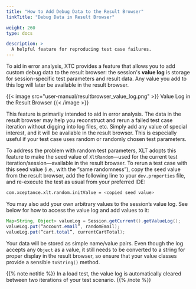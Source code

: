 ```yaml
---
title: "How to Add Debug Data to the Result Browser"
linkTitle: "Debug Data in Result Browser"

weight: 260
type: docs

description: >
  A helpful feature for reproducing test case failures.
---
```


To aid in error analysis, XTC provides a feature that allows you to add custom debug data to the result browser: the session's **value log** is storage for session-specific test parameters and result data. Any value you add to this log will later be available in the result browser. 

{{< image src="user-manual/resultbrowser_value_log.png" >}}
Value Log in the Result Browser
{{< /image >}}

This feature is primarily intended to aid in error analysis. The data in
the result browser may help you reconstruct and rerun a failed test
case iteration without digging into log files, etc. Simply add any
value of special interest, and it will be available in the result
browser. This is especially useful if your test case uses random or
randomly chosen test parameters.

To address the problem with random test parameters, XLT adopts this
feature to make the seed value of `XltRandom`—used for the current
test iteration/session—available in the result browser. To rerun a
test case with this seed value (i.e., with the “same randomness”), copy
the seed value from the result browser, add the following line to your
`dev.properties` file, and re-execute the test as usual from your
preferred IDE:

```bash
com.xceptance.xlt.random.initValue = <copied seed value>
```

You may also add your own arbitrary values to the session’s value log.
See below for how to access the value log and add values to it:

```java
Map<String, Object> valueLog = Session.getCurrent().getValueLog();  
valueLog.put(“account.email”, randomEmail);  
valueLog.put(“cart.total”, currentCartTotal);
```

Your data will be stored as simple name/value pairs. Even though the log
accepts any `Object` as a value, it still needs to be converted to a
string for proper display in the result browser, so ensure that your
value classes provide a sensible `toString()` method.

{{% note notitle %}} In a load test, the value log is automatically cleared
between two iterations of your test scenario. {{% /note %}}